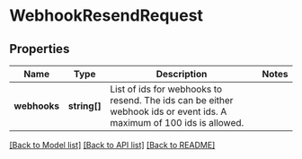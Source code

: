 # WebhookResendRequest

## Properties
Name | Type | Description | Notes
------------ | ------------- | ------------- | -------------
**webhooks** | **string[]** | List of ids for webhooks to resend. The ids can be either webhook ids or event ids. A maximum of 100 ids is allowed. | 

[[Back to Model list]](../README.md#documentation-for-models) [[Back to API list]](../README.md#documentation-for-api-endpoints) [[Back to README]](../README.md)


